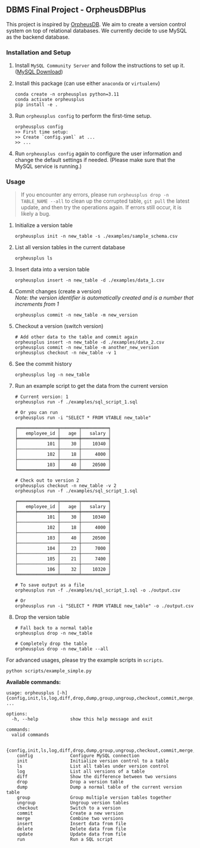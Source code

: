 ## DBMS Final Project - OrpheusDBPlus

This project is inspired by [OrpheusDB](https://github.com/orpheus-db/implementation). We aim to create a version control system on top of
relational databases. We currently decide to use MySQL as the backend database.

### Installation and Setup

1. Install `MySQL Community Server` and follow the instructions to set up it. ([MySQL Download](https://dev.mysql.com/downloads/mysql/))

2. Install this package (can use either `anaconda` or `virtualenv`)
    ```
    conda create -n orpheusplus python=3.11
    conda activate orpheusplus
    pip install -e .
    ```

3. Run `orpheusplus config` to perform the first-time setup.
    ```
    orpheusplus config 
    >> First time setup:
    >> Create `config.yaml` at ... 
    >> ...
    ```

3. Run `orpheusplus config` again to configure the user information and change the default settings if needed. (Please make sure that the MySQL service is running.)

### Usage
> If you encounter any errors, please run `orpheusplus drop -n TABLE_NAME --all` to clean up the corrupted table, `git pull` the latest update, and then try the operations again. If errors still occur, it is likely a bug.  

1. Initialize a version table
    ```
    orpheusplus init -n new_table -s ./examples/sample_schema.csv
    ```
2. List all version tables in the current database
    ```
    orpheusplus ls
    ```

3. Insert data into a version table
    ```
    orpheusplus insert -n new_table -d ./examples/data_1.csv
    ```

4. Commit changes (create a version)  
    *Note: the version identifier is automatically created and is a number that increments from 1*
    ```
    orpheusplus commit -n new_table -m new_version
    ```

5. Checkout a version (switch version)
    ```
    # Add other data to the table and commit again
    orpheusplus insert -n new_table -d ./examples/data_2.csv
    orpheusplus commit -n new_table -m another_new_version
    orpheusplus checkout -n new_table -v 1
    ```

6. See the commit history
    ```
    orpheusplus log -n new_table
    ```

7. Run an example script to get the data from the current version 
    ```
    # Current version: 1
    orpheusplus run -f ./examples/sql_script_1.sql

    # Or you can run
    orpheusplus run -i "SELECT * FROM VTABLE new_table"

    ╒═══════════════╤═══════╤══════════╕
    │   employee_id │   age │   salary │
    ╞═══════════════╪═══════╪══════════╡
    │           101 │    30 │    10340 │
    ├───────────────┼───────┼──────────┤
    │           102 │    18 │     4000 │
    ├───────────────┼───────┼──────────┤
    │           103 │    40 │    20500 │
    ╘═══════════════╧═══════╧══════════╛

    # Check out to version 2
    orpheusplus checkout -n new_table -v 2
    orpheusplus run -f ./examples/sql_script_1.sql

    ╒═══════════════╤═══════╤══════════╕
    │   employee_id │   age │   salary │
    ╞═══════════════╪═══════╪══════════╡
    │           101 │    30 │    10340 │
    ├───────────────┼───────┼──────────┤
    │           102 │    18 │     4000 │
    ├───────────────┼───────┼──────────┤
    │           103 │    40 │    20500 │
    ├───────────────┼───────┼──────────┤
    │           104 │    23 │     7000 │
    ├───────────────┼───────┼──────────┤
    │           105 │    21 │     7400 │
    ├───────────────┼───────┼──────────┤
    │           106 │    32 │    10320 │
    ╘═══════════════╧═══════╧══════════╛

    # To save output as a file
    orpheusplus run -f ./examples/sql_script_1.sql -o ./output.csv
    
    # Or
    orpheusplus run -i "SELECT * FROM VTABLE new_table" -o ./output.csv
    ```

8. Drop the version table
    ```
    # Fall back to a normal table
    orpheusplus drop -n new_table
    
    # Completely drop the table
    orpheusplus drop -n new_table --all
    ```

For advanced usages, please try the example scripts in `scripts`.
```
python scripts/example_simple.py
```


**Available commands:**
```
usage: orpheusplus [-h] {config,init,ls,log,diff,drop,dump,group,ungroup,checkout,commit,merge,insert,delete,update,run} ...

options:
  -h, --help            show this help message and exit

commands:
  valid commands

  {config,init,ls,log,diff,drop,dump,group,ungroup,checkout,commit,merge,insert,delete,update,run}
    config              Configure MySQL connection
    init                Initialize version control to a table
    ls                  List all tables under version control
    log                 List all versions of a table
    diff                Show the difference between two versions
    drop                Drop a version table
    dump                Dump a normal table of the current version table
    group               Group multiple version tables together
    ungroup             Ungroup version tables
    checkout            Switch to a version
    commit              Create a new version
    merge               Combine two versions
    insert              Insert data from file
    delete              Delete data from file
    update              Update data from file
    run                 Run a SQL script
```

